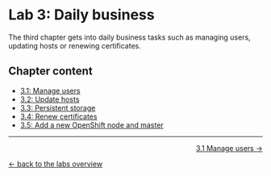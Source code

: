 # Lab 3: Daily business

The third chapter gets into daily business tasks such as managing users, updating hosts or renewing certificates.


## Chapter content

* [3.1: Manage users](31_user_management.md)
* [3.2: Update hosts](32_update_hosts.md)
* [3.3: Persistent storage](33_persistent_storage.md)
* [3.4: Renew certificates](34_renew_certificates.md)
* [3.5: Add a new OpenShift node and master](35_add_new_node_and_master.md)

---

<p width="100px" align="right"><a href="31_user_management.md">3.1 Manage users →</a></p>

[← back to the labs overview](../README.md)
